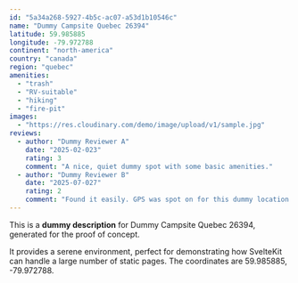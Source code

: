 ```yaml
---
id: "5a34a268-5927-4b5c-ac07-a53d1b10546c"
name: "Dummy Campsite Quebec 26394"
latitude: 59.985885
longitude: -79.972788
continent: "north-america"
country: "canada"
region: "quebec"
amenities:
  - "trash"
  - "RV-suitable"
  - "hiking"
  - "fire-pit"
images:
  - "https://res.cloudinary.com/demo/image/upload/v1/sample.jpg"
reviews:
  - author: "Dummy Reviewer A"
    date: "2025-02-023"
    rating: 3
    comment: "A nice, quiet dummy spot with some basic amenities."
  - author: "Dummy Reviewer B"
    date: "2025-07-027"
    rating: 2
    comment: "Found it easily. GPS was spot on for this dummy location."
---
```


This is a **dummy description** for Dummy Campsite Quebec 26394, generated for the proof of concept.

It provides a serene environment, perfect for demonstrating how SvelteKit can handle a large number of static pages. The coordinates are 59.985885, -79.972788.
